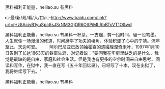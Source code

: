 黑料福利正能量，heiliao.su 有黑料

👉最/新/观/看/入/口/👉http://www.baidu.com/link?url=jHz8AcivB1yuSpc8sJSrNM3GjOR6OSPiMLRbBTcVT1O&wd

黑料福利正能量，heiliao.su 有黑料一杯茶，一支烟，剪一段时间，留一段笔墨。人生就像一场漫漫的修道，时间磨平了功夫的棱角，体验积淀了心中的宁靖。流年至此，天边可安。
　　阿尔巴尼亚已故领袖霍查的遗孀理涅奇米叶，1997年1月10日告别了长达1863天的铁窗生涯，对记者说："要问我在牢房里缺乏的是什么，我觉是最缺的是自由、家庭和社会生活。但是我也有更多的空余时间来自由思考、阅读和写作，在狱中，我一直在写《五十年回忆录》，已经写了十本，现在出狱了，我将继续写下去。"


黑料福利正能量，heiliao.su 有黑料

